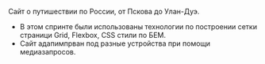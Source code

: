 Сайт о путишествии по России, от Пскова до Улан-Дуэ.

- В этом спринте были использованы технологии по построении сетки страници Grid, Flexbox, CSS стили по БЕМ.
- Сайт адапимпрван под разные устройства при помощи медиазапросов.
